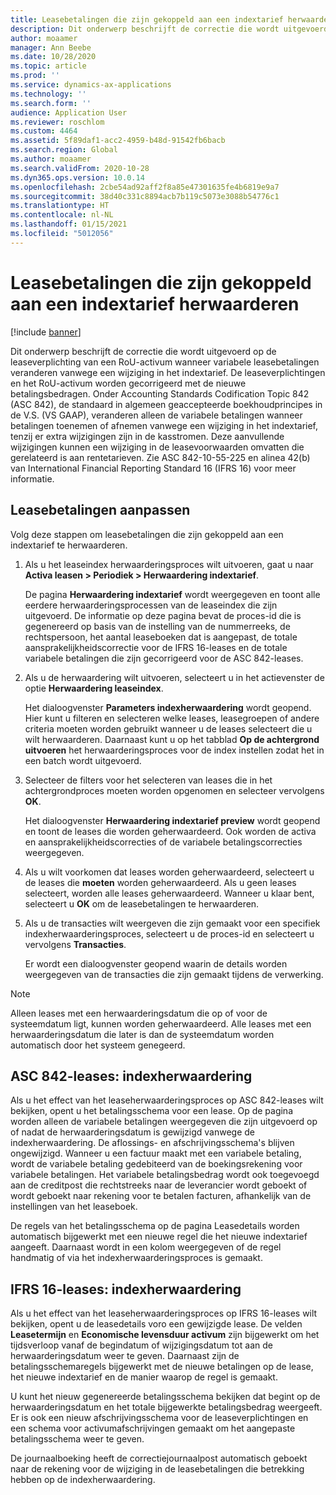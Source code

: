 ```yaml
---
title: Leasebetalingen die zijn gekoppeld aan een indextarief herwaarderen
description: Dit onderwerp beschrijft de correctie die wordt uitgevoerd om de aansprakelijkheid voor een RoU-activum te leasen wanneer variabele leasebetalingen veranderen vanwege een wijziging in het indextarief.
author: moaamer
manager: Ann Beebe
ms.date: 10/28/2020
ms.topic: article
ms.prod: ''
ms.service: dynamics-ax-applications
ms.technology: ''
ms.search.form: ''
audience: Application User
ms.reviewer: roschlom
ms.custom: 4464
ms.assetid: 5f89daf1-acc2-4959-b48d-91542fb6bacb
ms.search.region: Global
ms.author: moaamer
ms.search.validFrom: 2020-10-28
ms.dyn365.ops.version: 10.0.14
ms.openlocfilehash: 2cbe54ad92aff2f8a85e47301635fe4b6819e9a7
ms.sourcegitcommit: 38d40c331c8894acb7b119c5073e3088b54776c1
ms.translationtype: HT
ms.contentlocale: nl-NL
ms.lasthandoff: 01/15/2021
ms.locfileid: "5012056"
---
```

# <a name="revalue-lease-payments-that-are-linked-to-an-index-rate"></a>Leasebetalingen die zijn gekoppeld aan een indextarief herwaarderen

[!include [banner](../includes/banner.md)]

Dit onderwerp beschrijft de correctie die wordt uitgevoerd op de leaseverplichting van een RoU-activum wanneer variabele leasebetalingen veranderen vanwege een wijziging in het indextarief. De leaseverplichtingen en het RoU-activum worden gecorrigeerd met de nieuwe betalingsbedragen. Onder Accounting Standards Codification Topic 842 (ASC 842), de standaard in algemeen geaccepteerde boekhoudprincipes in de V.S. (VS GAAP), veranderen alleen de variabele betalingen wanneer betalingen toenemen of afnemen vanwege een wijziging in het indextarief, tenzij er extra wijzigingen zijn in de kasstromen. Deze aanvullende wijzigingen kunnen een wijziging in de leasevoorwaarden omvatten die gerelateerd is aan rentetarieven. Zie ASC 842-10-55-225 en alinea 42(b) van International Financial Reporting Standard 16 (IFRS 16) voor meer informatie.

## <a name="adjust-lease-payments"></a>Leasebetalingen aanpassen

Volg deze stappen om leasebetalingen die zijn gekoppeld aan een indextarief te herwaarderen.

1. Als u het leaseindex herwaarderingsproces wilt uitvoeren, gaat u naar **Activa leasen \> Periodiek \> Herwaardering indextarief**.

    De pagina **Herwaardering indextarief** wordt weergegeven en toont alle eerdere herwaarderingsprocessen van de leaseindex die zijn uitgevoerd. De informatie op deze pagina bevat de proces-id die is gegenereerd op basis van de instelling van de nummerreeks, de rechtspersoon, het aantal leaseboeken dat is aangepast, de totale aansprakelijkheidscorrectie voor de IFRS 16-leases en de totale variabele betalingen die zijn gecorrigeerd voor de ASC 842-leases.

2. Als u de herwaardering wilt uitvoeren, selecteert u in het actievenster de optie **Herwaardering leaseindex**.

    Het dialoogvenster **Parameters indexherwaardering** wordt geopend. Hier kunt u filteren en selecteren welke leases, leasegroepen of andere criteria moeten worden gebruikt wanneer u de leases selecteert die u wilt herwaarderen. Daarnaast kunt u op het tabblad **Op de achtergrond uitvoeren** het herwaarderingsproces voor de index instellen zodat het in een batch wordt uitgevoerd.

4. Selecteer de filters voor het selecteren van leases die in het achtergrondproces moeten worden opgenomen en selecteer vervolgens **OK**.

    Het dialoogvenster **Herwaardering indextarief preview** wordt geopend en toont de leases die worden geherwaardeerd. Ook worden de activa en aansprakelijkheidscorrecties of de variabele betalingscorrecties weergegeven.
    
5. Als u wilt voorkomen dat leases worden geherwaardeerd, selecteert u de leases die **moeten** worden geherwaardeerd. Als u geen leases selecteert, worden alle leases geherwaardeerd. Wanneer u klaar bent, selecteert u **OK** om de leasebetalingen te herwaarderen.
6. Als u de transacties wilt weergeven die zijn gemaakt voor een specifiek indexherwaarderingsproces, selecteert u de proces-id en selecteert u vervolgens **Transacties**.

    Er wordt een dialoogvenster geopend waarin de details worden weergegeven van de transacties die zijn gemaakt tijdens de verwerking.

> [!NOTE]
> Alleen leases met een herwaarderingsdatum die op of voor de systeemdatum ligt, kunnen worden geherwaardeerd. Alle leases met een herwaarderingsdatum die later is dan de systeemdatum worden automatisch door het systeem genegeerd.

## <a name="asc-842-leases--index-revaluation"></a>ASC 842-leases: indexherwaardering

Als u het effect van het leaseherwaarderingsproces op ASC 842-leases wilt bekijken, opent u het betalingsschema voor een lease. Op de pagina worden alleen de variabele betalingen weergegeven die zijn uitgevoerd op of nadat de herwaarderingsdatum is gewijzigd vanwege de indexherwaardering. De aflossings- en afschrijvingsschema's blijven ongewijzigd. Wanneer u een factuur maakt met een variabele betaling, wordt de variabele betaling gedebiteerd van de boekingsrekening voor variabele betalingen. Het variabele betalingsbedrag wordt ook toegevoegd aan de creditpost die rechtstreeks naar de leverancier wordt geboekt of wordt geboekt naar rekening voor te betalen facturen, afhankelijk van de instellingen van het leaseboek.

De regels van het betalingsschema op de pagina Leasedetails worden automatisch bijgewerkt met een nieuwe regel die het nieuwe indextarief aangeeft. Daarnaast wordt in een kolom weergegeven of de regel handmatig of via het indexherwaarderingsproces is gemaakt.

## <a name="ifrs-16-leases--index-revaluation"></a>IFRS 16-leases: indexherwaardering

Als u het effect van het leaseherwaarderingsproces op IFRS 16-leases wilt bekijken, opent u de leasedetails voro een gewijzigde lease. De velden **Leasetermijn** en **Economische levensduur activum** zijn bijgewerkt om het tijdsverloop vanaf de begindatum of wijzigingsdatum tot aan de herwaarderingsdatum weer te geven. Daarnaast zijn de betalingsschemaregels bijgewerkt met de nieuwe betalingen op de lease, het nieuwe indextarief en de manier waarop de regel is gemaakt.

U kunt het nieuw gegenereerde betalingsschema bekijken dat begint op de herwaarderingsdatum en het totale bijgewerkte betalingsbedrag weergeeft. Er is ook een nieuw afschrijvingsschema voor de leaseverplichtingen en een schema voor activumafschrijvingen gemaakt om het aangepaste betalingsschema weer te geven.

De journaalboeking heeft de correctiejournaalpost automatisch geboekt naar de rekening voor de wijziging in de leasebetalingen die betrekking hebben op de indexherwaardering.
